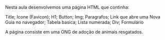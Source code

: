 Nesta aula desenvolvemos uma página HTML que continha: 

Title;
Icone (Favicon);
H1;
Button;
Img;
Paragrafos;
Link que abre uma Nova Guia no navegador;
Tabela basica;
Lista numerada;
Div;
Formulário 

A página consiste em uma ONG de adoção de animais resgatados.